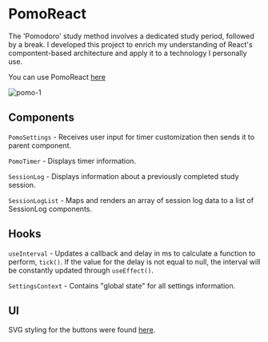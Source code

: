 # PomoReact

The 'Pomodoro' study method involves a dedicated study period, followed by a break. I developed this project
to enrich my understanding of React's compontent-based architecture and apply it to a technology I personally use.

You can use PomoReact [here](https://computeh.github.io/PomoReact/)

![pomo-1](https://user-images.githubusercontent.com/32976268/182532261-8acdbbe1-7353-4ee1-a5e3-a6bfe80f454d.png)

## Components

`PomoSettings` - Receives user input for timer customization then sends it to parent component.

`PomoTimer` - Displays timer information.

`SessionLog` - Displays information about a previously completed study session.

`SessionLogList` - Maps and renders an array of session log data to a list of SessionLog components.

## Hooks

`useInterval` - Updates a callback and delay in ms to calculate a function to perform, `tick()`. If the value
for the delay is not equal to null, the interval will be constantly updated through `useEffect()`.

`SettingsContext` - Contains "global state" for all settings information.

## UI

SVG styling for the buttons were found [here](https://heroicons.com/).
